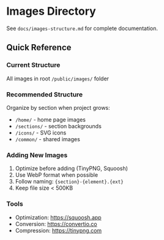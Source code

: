 # Images Directory

See `docs/images-structure.md` for complete documentation.

## Quick Reference

### Current Structure
All images in root `/public/images/` folder

### Recommended Structure  
Organize by section when project grows:
- `/home/` - home page images
- `/sections/` - section backgrounds
- `/icons/` - SVG icons
- `/common/` - shared images

### Adding New Images
1. Optimize before adding (TinyPNG, Squoosh)
2. Use WebP format when possible
3. Follow naming: `{section}-{element}.{ext}`
4. Keep file size < 500KB

### Tools
- Optimization: https://squoosh.app
- Conversion: https://convertio.co
- Compression: https://tinypng.com

